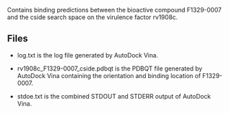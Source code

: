 Contains binding predictions between the bioactive compound F1329-0007 and the cside search space on the virulence factor rv1908c.

## Files

- log.txt is the log file generated by AutoDock Vina.

- rv1908c_F1329-0007_cside.pdbqt is the PDBQT file generated by AutoDock Vina containing the orientation and binding location of F1329-0007.

- stdoe.txt is the combined STDOUT and STDERR output of AutoDock Vina.

